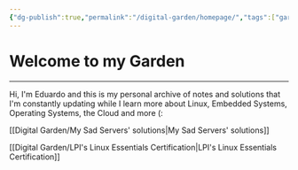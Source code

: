 ```yaml
---
{"dg-publish":true,"permalink":"/digital-garden/homepage/","tags":["gardenEntry"]}
---
```


# Welcome to my Garden
---
Hi, I'm Eduardo and this is my personal archive of notes and solutions that I'm constantly updating while I learn more about Linux, Embedded Systems, Operating Systems, the Cloud and more (:

[[Digital Garden/My Sad Servers' solutions\|My Sad Servers' solutions]]

[[Digital Garden/LPI's Linux Essentials Certification\|LPI's Linux Essentials Certification]]

